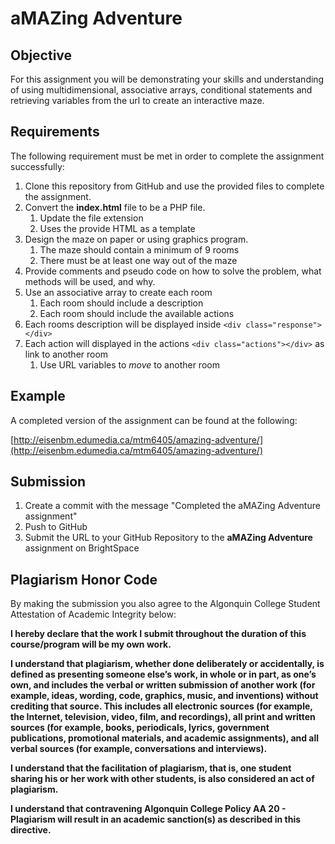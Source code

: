 # aMAZing Adventure

## Objective
For this assignment you will be demonstrating your skills and understanding of using multidimensional, associative arrays, conditional statements and retrieving variables from the url to create an interactive maze.

## Requirements
The following requirement must be met in order to complete the assignment successfully: 

1. Clone this repository from GitHub and use the provided files to complete the assignment.
2. Convert the **index.html** file to be a PHP file.
    1. Update the file extension
    2. Uses the provide HTML as a template
3. Design the maze on paper or using graphics program. 
    1. The maze should contain a minimum of 9 rooms
    2. There must be at least one way out of the maze
4. Provide comments and pseudo code on how to solve the problem, what methods will be used, and why.
5. Use an associative array to create each room
    1. Each room should include a description
    2. Each room should include the available actions
6. Each rooms description will be displayed inside `<div class="response"></div>`
7. Each action will displayed in the actions `<div class="actions"></div>` as link to another room
    1. Use URL variables to *move* to another room

## Example
A completed version of the assignment can be found at the following:

[http://eisenbm.edumedia.ca/mtm6405/amazing-adventure/](http://eisenbm.edumedia.ca/mtm6405/amazing-adventure/)

## Submission
1. Create a commit with the message "Completed the aMAZing Adventure assignment"
2. Push to GitHub
3. Submit the URL to your GitHub Repository to the **aMAZing Adventure** assignment on BrightSpace

## Plagiarism Honor Code
By making the submission you also agree to the Algonquin College Student Attestation of Academic Integrity below: 

**I hereby declare that the work I submit throughout the duration of this course/program will be my own work.**

**I understand that plagiarism, whether done deliberately or accidentally, is defined as presenting someone else’s work, in whole or in part, as one’s own, and includes the verbal or written submission of another work (for example, ideas, wording, code, graphics, music, and inventions) without crediting that source. This includes all electronic sources (for example, the Internet, television, video, film, and recordings), all print and written sources (for example, books, periodicals, lyrics, government publications, promotional materials, and academic assignments), and all verbal sources (for example, conversations and interviews).**

**I understand that the facilitation of plagiarism, that is, one student sharing his or her work with other students, is also considered an act of plagiarism.**

**I understand that contravening Algonquin College Policy AA 20 - Plagiarism will result in an academic sanction(s) as described in this directive.**